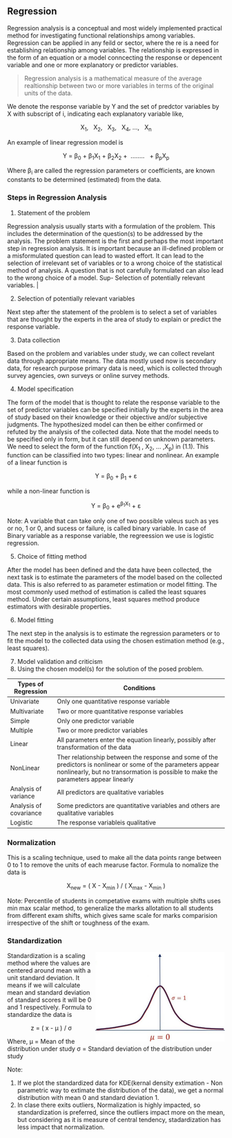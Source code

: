## Regression

Regression analysis is a conceptual and most widely implemented practical method for investigating functional relationships among variables. Regression can be applied in any feild or sector, where the re is a need for establishing relationship among variables. The relationship is expressed in the form of an equation or a model conncecting the response or depencent variable and one or more explanatory or predictor variables.

> Regression analysis is a mathematical measure of the average realtionship between two or more variables in terms of the original units of the data.

We denote the response variable by Y and the set of predctor variables by X with subscript of i, indicating each explanatory variable like, 

<p align="center">X<sub>1</sub>, &nbsp; X<sub>2</sub>,  &nbsp; X<sub>3</sub>, &nbsp; X<sub>4</sub>,&nbsp;..., &nbsp; X<sub>n</sub></p>

An example of linear regression model is 

<p align="center">Y =  &beta;<sub>0</sub> + &beta;<sub>1</sub>X<sub>1</sub> +  &beta;<sub>2</sub>X<sub>2</sub> + &nbsp;........ &nbsp; +  &beta;<sub>p</sub>X<sub>p</sub></p>

Where &beta;<sub>i</sub> are called the regression parameters or coefficients, are known constants to be determined (estimated) from the data.


### Steps in Regression Analysis

1. Statement of the problem

Regression analysis usually starts with a formulation of the problem. This includes the determination of the question(s) to be addressed by the analysis. The problem statement is the first and perhaps the most important step in regression analysis. It is important because an ill-defined problem or a misformulated question can lead to wasted effort. It can lead to the selection of irrelevant set of variables or to a wrong choice of the statistical method of analysis. A question that is not carefully formulated can also lead to the wrong choice of a model. Sup- Selection of potentially relevant variables. |

2. Selection of potentially relevant variables

Next step after the statement of the problem is to select a set of variables that
are thought by the experts in the area of study to explain or predict the response
variable.

3. Data collection

Based on the problem and variables under study, we can collect revelant data through appropriate means. The data mostly used now is secondary data, for research purpose primary data is need, which is collected through survey agencies, own surveys or online survey methods.

4. Model specification

The form of the model that is thought to relate the response variable to the set of predictor variables can be specified initially by the experts in the area of study based on their knowledge or their objective and/or subjective judgments. The hypothesized model can then be either confirmed or refuted by the analysis of the collected data. Note that the model needs to be specified only in form, but it can still depend on unknown parameters. We need to select the form of the function f(X<sub>1</sub> , X<sub>2</sub>, ... ,X<sub>p</sub>) in (1.1). This function can be classified into two types: linear and nonlinear. An example of a linear function is 
<p align = "center">Y = &beta;<sub>0</sub> + &beta;<sub>1</sub> + &epsilon; </p>
while a non-linear function is 
<p align="center">Y = &beta;<sub>0</sub> + e<sup>&beta;<sub>1</sub>X<sub>1</sub></sup> + &epsilon;	</p>
Note: A variable that can take only one of two possible valeus such as yes or no, 1 or 0, and sucess or failure, is called binary variable. In case of Binary variable as a response variable, the regreession we use is logistic regression.

5. Choice of fitting method

After the model has been defined and the data have been collected, the next task is to estimate the parameters of the model based on the collected data. This is also referred to as parameter estimation or model fitting. The most commonly used method of estimation is called the least squares method. Under certain assumptions, least squares method produce estimators with desirable properties.

6. Model fitting

The next step in the analysis is to estimate the regression parameters or to fit the model to the collected data using the chosen estimation method (e.g., least squares). 

7. Model validation and criticism
8. Using the chosen model(s) for the solution of the posed problem.


| Types of Regression  | Conditions   | 
|-------------- | -------------- |
| Univariate    | Only one quantitative response variable     |
| Multivariate  | Two or more quantitative response variables |
| Simple	| Only one predictor variable 		      |
| Multiple	| Two or more predictor variables	|
| Linear	| All parameters enter the equation linearly, possibly after transformation of the data	|
| NonLinear	| Ther relationship between the response and some of the predictors is nonlinear or some of the parameters appear nonlinearly, but no transormation is possible to make the parameters appear linearly	|
| Analysis of variance	| All predictors are qualitative variables |
| Analysis of covariance| Some predictors are quantitative variables and others are qualitative variables|
| Logistic 	| The response variableis qualitative |

### Normalization

This is a scaling technique, used to make all the data points range between 0 to 1 to remove the units of each mearuse factor. Formula to nomalize the data is

<p align='center'>X<sub>new</sub> = ( X - X<sub>min</sub> ) / ( X<sub>max</sub> - X<sub>min</sub> ) </p>
Note: Percentile of students in competative exams with multiple shifts uses min max scalar method, to generalize the marks allotation to all students from different exam shifts, which gives same scale for marks comparision irrespective of the shift or toughness of the exam.

### Standardization

<img src='imgs/standardization.png' align='right' width=300 >

Standardization is a scaling method where the values are centered around mean with a unit standard deviation. It means if we will calculate mean and standard deviation of standard scores it will be 0 and 1 respectively. Formula to standardize the data is 

<p align='center'> z = ( x - &mu; ) / &sigma; </p>
Where, 
&mu; = Mean of the distribution under study
&sigma; = Standard deviation of the distribution under study

Note: 

1. If we plot the standardized data for KDE(kernal density extimation - Non parametric way to extimate the distribution of the data), we get a normal distribution with mean 0 and standard deviation 1. 
2. In clase there exits outliers, Normalization is highly impacted, so standardization is preferred, since the outliers impact more on the mean, but considering as it is measure of central tendency, stadardization has less impact that normalization.
